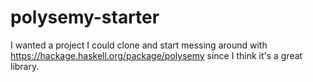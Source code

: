 # polysemy-starter

I wanted a project I could clone and start messing around with https://hackage.haskell.org/package/polysemy since I think it's a great library.
